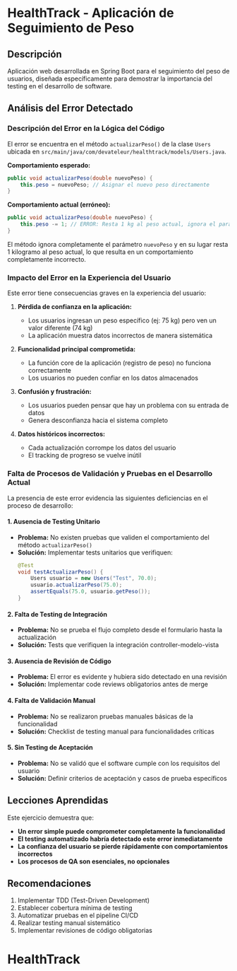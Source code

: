 # HealthTrack - Aplicación de Seguimiento de Peso

## Descripción

Aplicación web desarrollada en Spring Boot para el seguimiento del peso de usuarios, diseñada específicamente para demostrar la importancia del testing en el desarrollo de software.

## Análisis del Error Detectado

### Descripción del Error en la Lógica del Código

El error se encuentra en el método `actualizarPeso()` de la clase `Users` ubicada en `src/main/java/com/devateleur/healthtrack/models/Users.java`.

**Comportamiento esperado:**

```java
public void actualizarPeso(double nuevoPeso) {
    this.peso = nuevoPeso; // Asignar el nuevo peso directamente
}
```

**Comportamiento actual (erróneo):**

```java
public void actualizarPeso(double nuevoPeso) {
    this.peso -= 1; // ERROR: Resta 1 kg al peso actual, ignora el parámetro
}
```

El método ignora completamente el parámetro `nuevoPeso` y en su lugar resta 1 kilogramo al peso actual, lo que resulta en un comportamiento completamente incorrecto.

### Impacto del Error en la Experiencia del Usuario

Este error tiene consecuencias graves en la experiencia del usuario:

1. **Pérdida de confianza en la aplicación:**

   - Los usuarios ingresan un peso específico (ej: 75 kg) pero ven un valor diferente (74 kg)
   - La aplicación muestra datos incorrectos de manera sistemática

2. **Funcionalidad principal comprometida:**

   - La función core de la aplicación (registro de peso) no funciona correctamente
   - Los usuarios no pueden confiar en los datos almacenados

3. **Confusión y frustración:**

   - Los usuarios pueden pensar que hay un problema con su entrada de datos
   - Genera desconfianza hacia el sistema completo

4. **Datos históricos incorrectos:**
   - Cada actualización corrompe los datos del usuario
   - El tracking de progreso se vuelve inútil

### Falta de Procesos de Validación y Pruebas en el Desarrollo Actual

La presencia de este error evidencia las siguientes deficiencias en el proceso de desarrollo:

#### 1. Ausencia de Testing Unitario

- **Problema:** No existen pruebas que validen el comportamiento del método `actualizarPeso()`
- **Solución:** Implementar tests unitarios que verifiquen:
  ```java
  @Test
  void testActualizarPeso() {
      Users usuario = new Users("Test", 70.0);
      usuario.actualizarPeso(75.0);
      assertEquals(75.0, usuario.getPeso());
  }
  ```

#### 2. Falta de Testing de Integración

- **Problema:** No se prueba el flujo completo desde el formulario hasta la actualización
- **Solución:** Tests que verifiquen la integración controller-modelo-vista

#### 3. Ausencia de Revisión de Código

- **Problema:** El error es evidente y hubiera sido detectado en una revisión
- **Solución:** Implementar code reviews obligatorios antes de merge

#### 4. Falta de Validación Manual

- **Problema:** No se realizaron pruebas manuales básicas de la funcionalidad
- **Solución:** Checklist de testing manual para funcionalidades críticas

#### 5. Sin Testing de Aceptación

- **Problema:** No se validó que el software cumple con los requisitos del usuario
- **Solución:** Definir criterios de aceptación y casos de prueba específicos

## Lecciones Aprendidas

Este ejercicio demuestra que:

- **Un error simple puede comprometer completamente la funcionalidad**
- **El testing automatizado habría detectado este error inmediatamente**
- **La confianza del usuario se pierde rápidamente con comportamientos incorrectos**
- **Los procesos de QA son esenciales, no opcionales**

## Recomendaciones

1. Implementar TDD (Test-Driven Development)
2. Establecer cobertura mínima de testing
3. Automatizar pruebas en el pipeline CI/CD
4. Realizar testing manual sistemático
5. Implementar revisiones de código obligatorias
# HealthTrack
